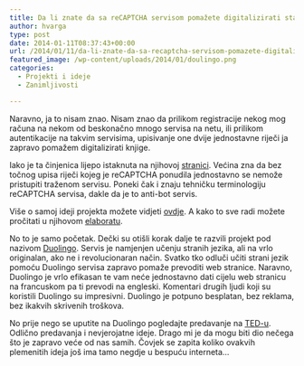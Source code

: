 ```yaml
---
title: Da li znate da sa reCAPTCHA servisom pomažete digitalizirati stare knjige?
author: hvarga
type: post
date: 2014-01-11T08:37:43+00:00
url: /2014/01/11/da-li-znate-da-sa-recaptcha-servisom-pomazete-digitalizirati-stare-knjige/
featured_image: /wp-content/uploads/2014/01/doulingo.png
categories:
  - Projekti i ideje
  - Zanimljivosti

---
```

Naravno, ja to nisam znao. Nisam znao da prilikom registracije nekog mog računa na nekom od beskonačno mnogo servisa na netu, ili prilikom autentikacije na takvim servisima, upisivanje one dvije jednostavne riječi ja zapravo pomažem digitalizirati knjige.

<!--more-->

Iako je ta činjenica lijepo istaknuta na njihovoj <a href="http://www.google.com/recaptcha" target="_blank">stranici</a>. Većina zna da bez točnog upisa riječi kojeg je reCAPTCHA ponudila jednostavno se nemože pristupiti traženom servisu. Poneki čak i znaju tehničku terminologiju reCAPTCHA servisa, dakle da je to anti-bot servis.

Više o samoj ideji projekta možete vidjeti <a href="http://www.google.com/recaptcha/learnmore" target="_blank">ovdje</a>. A kako to sve radi možete pročitati u njihovom <a href="http://www.google.com/recaptcha/static/reCAPTCHA_Science.pdf" target="_blank">elaboratu</a>.

No to je samo početak. Dečki su otišli korak dalje te razvili projekt pod nazivom <a href="http://www.duolingo.com/" target="_blank">Duolingo</a>. Servis je namjenjen učenju stranih jezika, ali na vrlo originalan, ako ne i revolucionaran način. Svatko tko odluči učiti strani jezik pomoću Duolingo servisa zapravo pomaže prevoditi web stranice. Naravno, Duolingo je vrlo efikasan te vam neće jednostavno dati cijelu web stranicu na francuskom pa ti prevodi na engleski. Komentari drugih ljudi koji su koristili Duolingo su impresivni. Duolingo je potpuno besplatan, bez reklama, bez ikakvih skrivenih troškova.

No prije nego se uputite na Duolingo pogledajte predavanje na <a href="http://www.ted.com/talks/luis_von_ahn_massive_scale_online_collaboration.html" target="_blank">TED-u</a>. Odlično predavanja i nevjerojatne ideje. Drago mi je da mogu biti dio nečega što je zapravo veće od nas samih. Čovjek se zapita koliko ovakvih plemenitih ideja još ima tamo negdje u bespuću interneta&#8230;